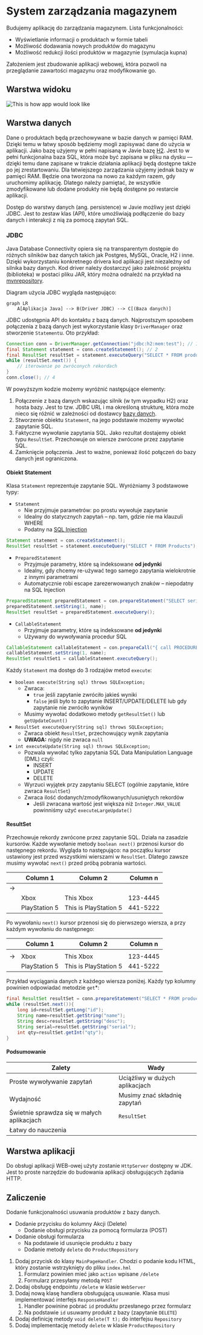 # System zarządzania magazynem
Budujemy aplikację do zarządzania magazynem. Lista funkcjonalności:

- Wyświetlanie informacji o produktach w formie tabeli
- Możliwość dodawania nowych produktów do magazynu
- Możliwość redukcji ilości produktów w magazynie (symulacja kupna)

Założeniem jest zbudowanie aplikacji webowej, która pozwoli na przeglądanie zawartości magazynu oraz modyfikowanie go.

## Warstwa widoku
![This is how app would look like](images/view.png)
## Warstwa danych
Dane o produktach będą przechowywane w bazie danych w pamięci RAM. Dzięki temu w łatwy sposób będziemy mogli zapisywać dane do użycia w aplikacji. Jako bazę użyjemy w pełni napisaną w Javie bazę [H2](http://www.h2database.com/html/main.html). Jest to w pełni funkcjonalna baza SQL, która może być zapisana w pliku na dysku — dzięki temu dane zapisane w trakcie działania aplikacji będą dostępne także po jej zrestartowaniu. Dla łatwiejszego zarządzania użyjemy jednak bazy w pamięci RAM. Będzie ona tworzona na nowo za każdym razem, gdy uruchomimy aplikację. Dlatego należy pamiętać, że wszystkie zmodyfikowane lub dodane produkty nie będą dostępne po restarcie aplikacji.

Dostęp do warstwy danych (ang. persistence) w Javie możliwy jest dzięki JDBC. Jest to zestaw klas (API), które umożliwiają podłączenie do bazy danych i interakcji z nią za pomocą zapytań SQL.
### JDBC
Java Database Connectivity opiera się na transparentym dostępie do różnych silników baz danych takich jak Postgres, MySQL, Oracle, H2 i inne. Dzięki wykorzystaniu konkretnego drivera kod aplikacji jest niezależny od silnika bazy danych. Kod driver należy dostarczyć jako zależność projektu (biblioteka) w postaci pliku JAR, który można odnaleźć na przykład na [mvnrepository](http://mvnrepository.com).

Diagram użycia JDBC wygląda następująco:

```mermaid
graph LR
    A[Aplikacja Java] --> B(Driver JDBC) --> C[(Baza danych)]
```
JDBC udostępnia API do kontaktu z bazą danych. Najprostszym sposobem połączenia z bazą danych jest wykorzystanie klasy `DriverManager` oraz stworzenie `Statement`u. Oto przykład:
```java
Connection conn = DriverManager.getConnection("jdbc:h2:mem:test"); // 1
final Statement statement = conn.createStatement(); // 2
final ResultSet resultSet = statement.executeQuery("SELECT * FROM product"); // 3
while (resultSet.next()) {
    // iterowanie po zwróconych rekordach
}
conn.close(); // 4
```
W powyższym kodzie możemy wyróżnić następujące elementy:
1. Połączenie z bazą danych wskazując silnik (w tym wypadku H2) oraz hosta bazy. Jest to tzw. JDBC URL i ma określoną strukturę, która może nieco się różnić w zależności od dostawcy [bazy danych](https://www.baeldung.com/java-jdbc-url-format).
2. Stworzenie obiektu `Statement`, na jego podstawie możemy wywołać zapytanie SQL. 
3. Faktyczne wywołanie zapytania SQL. Jako rezultat dostajemy obiekt typu `ResultSet`. Przechowuje on wiersze zwrócone przez zapytanie SQL.
4. Zamknięcie połączenia. Jest to ważne, ponieważ ilość połączeń do bazy danych jest ograniczona.
#### Obiekt Statement
Klasa `Statement` reprezentuje zapytanie SQL. Wyróżniamy 3 podstawowe typy:
- `Statement`
  - Nie przyjmuje parametrów: po prostu wywołuje zapytanie
  - Idealny do statycznych zapytań – np. tam, gdzie nie ma klauzuli WHERE
  - Podatny na [SQL Injection](https://pl.wikipedia.org/wiki/SQL_injection)
```java
Statement statement = con.createStatement();
ResultSet resultSet = statement.executeQuery("SELECT * FROM Products");
```
- `PreparedStatement`
  - Przyjmuje parametry, które są indeksowane **od jedynki**
  - Idealny, gdy chcemy re-używać tego samego zapytania wielokrotnie z innymi parametrami
  - Automatycznie robi escape zarezerwowanych znaków – niepodatny na SQL Injection
```java
PreparedStatement preparedStatement = con.prepareStatement("SELECT serial FROM Products WHERE name LIKE ?");
preparedStatement.setString(1, name);
ResultSet resultSet = preparedStatement.executeQuery();
```
- `CallableStatement`
  - Przyjmuje parametry, które są indeksowane **od jedynki**
  - Używany do wywoływania procedur SQL
```java
CallableStatement callableStatement = con.prepareCall("{ call PROCEDURE(?,?...?)}");
callableStatement.setString(1, name);
ResultSet resultSet1 = callableStatement.executeQuery();
```
Każdy `Statement` ma dostęp do 3 rodzajów metod `execute`:
- `boolean execute(String sql) throws SQLException;`
  - Zwraca:
    - `true` jeśli zapytanie zwróciło jakieś wyniki
    - `false` jeśli było to zapytanie INSERT/UPDATE/DELETE lub gdy zapytanie nie zwróciło wyników
  - Musimy wywołać dodatkowo metody `getResultSet()` lub `getUpdateCount()`
- `ResultSet executeQuery(String sql) throws SQLException;`
  - Zwraca obiekt `ResultSet`, przechowujący wynik zapytania
  - **UWAGA:** nigdy nie zwraca `null`
- `int executeUpdate(String sql) throws SQLException;`
  - Pozwala wywołać tylko zapytania SQL Data Manipulation Language (DML) czyli:
    - INSERT
    - UPDATE
    - DELETE
  - Wyrzuci wyjątek przy zapytaniu SELECT (ogólnie zapytanie, które zwraca `ResultSet`)
  - Zwraca ilość dodanych/zmodyfikowanych/usuniętych rekordów
    - Jeśli zwracana wartość jest większa niż `Integer.MAX_VALUE` powinniśmy użyć `executeLargeUpdate()`
#### ResultSet
Przechowuje rekordy zwrócone przez zapytanie SQL. Działa na zasadzie kursorów. Każde wywołanie metody `boolean next()` przenosi kursor do następnego rekordu. Wygląda to następująco: na początku kursor ustawiony jest przed wszystkimi wierszami w `ResultSet`. Dlatego zawsze musimy wywołać `next()` przed próbą pobrania wartości.

|     | Column 1      | Column 2               | Column n |
|-----|---------------|------------------------|----------|
| ->  |               |                        |          |
|     | Xbox          | This Xbox              | 123-4445 |
|     | PlayStation 5 | This is PlayStation 5  | 441-5222 |

Po wywołaniu `next()` kursor przenosi się do pierwszego wiersza, a przy każdym wywołaniu do następnego:

|     | Column 1      | Column 2               | Column n |
|-----|---------------|------------------------|----------|
|     |               |                        |          |
| ->  | Xbox          | This Xbox              | 123-4445 |
|     | PlayStation 5 | This is PlayStation 5  | 441-5222 |

Przykład wyciągania danych z każdego wiersza poniżej. Każdy typ kolumny powinien odpowiadać metodzie `get`*:
```java
final ResultSet resultSet = conn.prepareStatement("SELECT * FROM product").executeQuery();
while (resultSet.next()){
    long id=resultSet.getLong("id");
    String name=resultSet.getString("name");
    String desc=resultSet.getString("desc");
    String serial=resultSet.getString("serial");
    int qty=resultSet.getInt("qty");
}
```
#### Podsumowanie
| Zalety | Wady |
|--------|------|
|Proste wywoływanie zapytań|Uciążliwy w dużych aplikacjach|
|Wydajność|Musimy znać składnię zapytań|
|Świetnie sprawdza się w małych aplikacjach|`ResultSet`|
|Łatwy do nauczenia||
## Warstwa aplikacji
Do obsługi aplikacji WEB-owej użyty zostanie `HttpServer` dostępny w JDK. Jest to proste narzędzie do budowania aplikacji obsługujących żądania HTTP.

## Zaliczenie
Dodanie funkcjonalności usuwania produktów z bazy danych. 
* Dodanie przycisku do kolumny Akcji (Delete)
  * Dodanie obsługi przycisku za pomocą formularza (POST)
* Dodanie obsługi formularza
  * Na podstawie id usunięcie produktu z bazy
  * Dodanie metody `delete` do `ProductRepository`

1. Dodaj przycisk do klasy `MainPageHandler`. Chodzi o podanie kodu HTML, który zostanie wstrzyknięty do pliku `index.hml`
   1. Formularz powinien mieć jako `action` wpisane `/delete`
   2. Formularz przesyłamy metodą `POST`
2. Dodaj obsługę endpointu `/delete` w klasie `WebServer`
3. Dodaj nową klasę handlera obsługującą usuwanie. Klasa musi implementować interfejs `ResponseHandler`
   1. Handler powinine pobrać `id` produktu przesłanego przez formularz
   2. Na podstawie `id` usuwamy produkt z bazy (zapytanie `DELETE`)
4. Dodaj definicję metody `void delete(T t);` do interfejsu `Repository`
5. Dodaj implementację metody `delete` w klasie `ProductRepository`